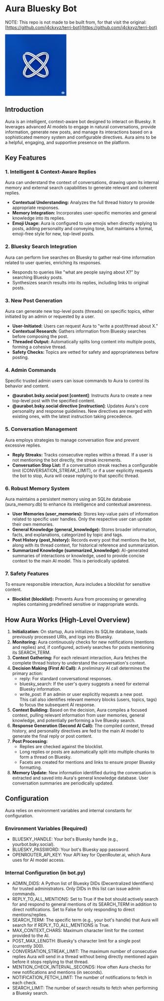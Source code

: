 # **Aura Bluesky Bot**

NOTE: This repo is not made to be built from, for that visit the original: [https://github.com/j4ckxyz/terri-bot](https://github.com/j4ckxyz/terri-bot)

<img src="https://github.com/4uffin/aura-bot/blob/main/auraboticon.jpg?raw=true" width="200" height="auto" alt="Aura Bluesky Bot Icon">

## **Introduction**

Aura is an intelligent, context-aware bot designed to interact on Bluesky. It leverages advanced AI models to engage in natural conversations, provide information, generate new posts, and manage its interactions based on a sophisticated memory system and configurable directives. Aura aims to be a helpful, engaging, and supportive presence on the platform.

## **Key Features**

### **1\. Intelligent & Context-Aware Replies**

Aura can understand the context of conversations, drawing upon its internal memory and external search capabilities to generate relevant and coherent replies.

* **Contextual Understanding:** Analyzes the full thread history to provide appropriate responses.  
* **Memory Integration:** Incorporates user-specific memories and general knowledge into its replies.  
* **Emoji Usage:** Aura is configured to use emojis when directly replying to posts, adding personality and conveying tone, but maintains a formal, emoji-free style for new, top-level posts.

### **2\. Bluesky Search Integration**

Aura can perform live searches on Bluesky to gather real-time information related to user queries, enriching its responses.

* Responds to queries like "what are people saying about X?" by searching Bluesky posts.  
* Synthesizes search results into its replies, including links to original posts.

### **3\. New Post Generation**

Aura can generate new top-level posts (threads) on specific topics, either initiated by an admin or requested by a user.

* **User-Initiated:** Users can request Aura to "write a post/thread about X."  
* **Contextual Research:** Gathers information from Bluesky searches before composing the post.  
* **Threaded Output:** Automatically splits long content into multiple posts, forming a cohesive thread.  
* **Safety Checks:** Topics are vetted for safety and appropriateness before posting.

### **4\. Admin Commands**

Specific trusted admin users can issue commands to Aura to control its behavior and content.

* **@aurabot.bsky.social post \[content\]**: Instructs Aura to create a new top-level post with the specified content.  
* **@aurabot.bsky.social directive \[instruction\]**: Updates Aura's core personality and response guidelines. New directives are merged with existing ones, with the latest instruction taking precedence.

### **5\. Conversation Management**

Aura employs strategies to manage conversation flow and prevent excessive replies.

* **Reply Streaks:** Tracks consecutive replies within a thread. If a user is not mentioning the bot directly, the streak increments.  
* **Conversation Stop List:** If a conversation streak reaches a configurable limit (CONVERSATION\_STREAK\_LIMIT), or if a user explicitly requests the bot to stop, Aura will cease replying to that specific thread.

### **6\. Robust Memory System**

Aura maintains a persistent memory using an SQLite database (aura\_memory.db) to enhance its intelligence and contextual awareness.

* **User Memories (user\_memories):** Stores key-value pairs of information related to specific user handles. Only the respective user can update their own memories.  
* **General Knowledge (general\_knowledge):** Stores broader information, facts, and explanations, categorized by topic and tags.  
* **Post History (post\_history):** Records every post that mentions the bot, along with its thread context, for historical reference and summarization.  
* **Summarized Knowledge (summarized\_knowledge):** AI-generated summaries of interactions or knowledge, used to provide concise context to the main AI model. This is periodically updated.

### **7\. Safety Features**

To ensure responsible interaction, Aura includes a blocklist for sensitive content.

* **Blocklist (blocklist):** Prevents Aura from processing or generating replies containing predefined sensitive or inappropriate words.

## **How Aura Works (High-Level Overview)**

1. **Initialization:** On startup, Aura initializes its SQLite database, loads previously processed URIs, and logs into Bluesky.  
2. **Monitoring:** Aura continuously checks for new notifications (mentions and replies) and, if configured, actively searches for posts mentioning its SEARCH\_TERM.  
3. **Context Gathering:** For each relevant interaction, Aura fetches the complete thread history to understand the conversation's context.  
4. **Decision Making (First AI Call):** A preliminary AI call determines the primary action:  
   * reply: For standard conversational responses.  
   * bluesky\_search: If the user's query suggests a need for external Bluesky information.  
   * write\_post: If an admin or user explicitly requests a new post.  
     This call also identifies relevant memory blocks (users, topics, tags) to focus the subsequent AI response.  
5. **Context Building:** Based on the decision, Aura compiles a focused context, pulling relevant information from user memories, general knowledge, and potentially performing a live Bluesky search.  
6. **Response Generation (Second AI Call):** The compiled context, thread history, and personality directives are fed to the main AI model to generate the final reply or post content.  
7. **Post Processing:**  
   * Replies are checked against the blocklist.  
   * Long replies or posts are automatically split into multiple chunks to form a thread on Bluesky.  
   * Facets are created for mentions and links to ensure proper Bluesky formatting.  
8. **Memory Update:** New information identified during the conversation is extracted and saved into Aura's general knowledge database. User conversation summaries are periodically updated.

## **Configuration**

Aura relies on environment variables and internal constants for configuration.

### **Environment Variables (Required)**

* BLUESKY\_HANDLE: Your bot's Bluesky handle (e.g., yourbot.bsky.social).  
* BLUESKY\_PASSWORD: Your bot's Bluesky app password.  
* OPENROUTER\_API\_KEY: Your API key for OpenRouter.ai, which Aura uses for AI model access.

### **Internal Configuration (in bot.py)**

* ADMIN\_DIDS: A Python list of Bluesky DIDs (Decentralized Identifiers) for trusted administrators. Only DIDs in this list can issue admin commands.  
* REPLY\_TO\_ALL\_MENTIONS: Set to True if the bot should actively search for and respond to general mentions of its SEARCH\_TERM in addition to direct notifications. Set to False for only responding to direct mentions/replies.  
* SEARCH\_TERM: The specific term (e.g., your bot's handle) that Aura will search for if REPLY\_TO\_ALL\_MENTIONS is True.  
* MAX\_CONTEXT\_CHARS: Maximum character limit for the context provided to the AI.  
* POST\_MAX\_LENGTH: Bluesky's character limit for a single post (currently 300).  
* CONVERSATION\_STREAK\_LIMIT: The maximum number of consecutive replies Aura will send in a thread without being directly mentioned again before it stops replying to that thread.  
* MENTION\_CHECK\_INTERVAL\_SECONDS: How often Aura checks for new notifications and mentions (in seconds).  
* NOTIFICATION\_FETCH\_LIMIT: The number of notifications to fetch in each check.  
* SEARCH\_LIMIT: The number of search results to fetch when performing a Bluesky search.
